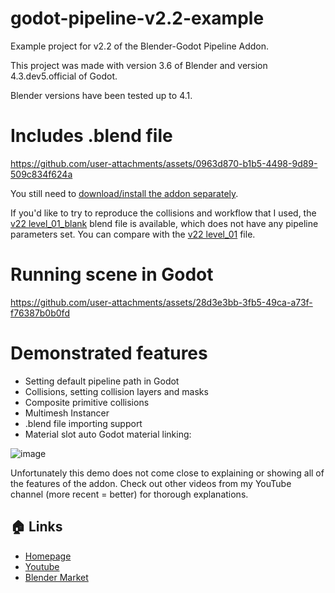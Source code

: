 # godot-pipeline-v2.2-example
Example project for v2.2 of the Blender-Godot Pipeline Addon.

This project was made with version 3.6 of Blender and version 4.3.dev5.official of Godot.

Blender versions have been tested up to 4.1.

# Includes .blend file

https://github.com/user-attachments/assets/0963d870-b1b5-4498-9d89-509c834f624a

You still need to [download/install the addon separately](https://blendermarket.com/products/blender-godot-pipeline-addon).

If you'd like to try to reproduce the collisions and workflow that I used, the [v22 level_01_blank](https://github.com/bikemurt/godot-pipeline-v2.2-example/tree/main/assets) blend file is available, which does not have any pipeline parameters set.
You can compare with the [v22 level_01](https://github.com/bikemurt/godot-pipeline-v2.2-example/tree/main/assets) file.

# Running scene in Godot

https://github.com/user-attachments/assets/28d3e3bb-3fb5-49ca-a73f-f76387b0b0fd

# Demonstrated features
- Setting default pipeline path in Godot
- Collisions, setting collision layers and masks
- Composite primitive collisions
- Multimesh Instancer
- .blend file importing support
- Material slot auto Godot material linking:

![image](https://github.com/user-attachments/assets/567f0003-40fe-4736-ada3-e62bc0ae15e7)

Unfortunately this demo does not come close to explaining or showing all of the features of the addon.
Check out other videos from my YouTube channel (more recent = better) for thorough explanations.

## 🏠 Links

- [Homepage](https://www.michaeljared.ca/)
- [Youtube](https://www.youtube.com/@michaeljburt)
- [Blender Market](https://blendermarket.com/creators/michaeljared)
